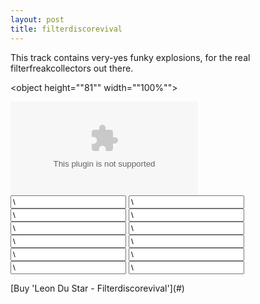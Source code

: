 ```yaml
---
layout: post
title: filterdiscorevival
---
```

This track contains very-yes funky explosions, for the real filterfreakcollectors out there.  
  

<object height="\"81\"" width="\"100%\"">
<param name="\"movie\"" value="\"http://player.soundcloud.com/player.swf?url=http%3A%2F%2Fapi.soundcloud.com%2Ftracks%2F9002950\"">
</param>
<param name="\"allowscriptaccess\"" value="\"always\"">
</param>
<embed allowscriptaccess="\"always\"" height="\"81\"" src="\"http://player.soundcloud.com/player.swf?url=http%3A%2F%2Fapi.soundcloud.com%2Ftracks%2F9002950\"" type="\"application/x-shockwave-flash\"" width="\"100%\"">
</embed>
</object>


<form action="\"https://www.paypal.com/cgi-bin/webscr\"" id="\"leon-du-star---filterdiscorevival\"" method="\"post\"" style="\"\"">
<input name="\"custom\"" type="\"hidden\"" value="\"6\"">
</input>
<input name="\"cmd\"" type="\"hidden\"" value="\"_xclick\"">
</input>
<input du="" filterdiscorevival="" name="\"item_name\"" star="" type="\"hidden\"" value="\"Leon">
</input>
<input name="\"business\"" type="\"hidden\"" value="\"info@leondustar.nl\"">
</input>
<input name="\"notify_url\"" type="\"hidden\"" value="\"paypal\"">
</input>
<input name="\"return\"" type="\"hidden\"" value="\"payment-succes\"">
</input>
<input name="\"return_url\"" type="\"hidden\"" value="\"payment-succes\"">
</input>
<input name="\"cancel_return\"" type="\"hidden\"" value="\"payment-cancel\"">
</input>
<input name="\"mc_currency\"" type="\"hidden\"" value="\"USD\"">
</input>
<input name="\"mc_gross\"" type="\"hidden\"" value="\"2.50\"">
</input>
<input name="\"amount\"" type="\"hidden\"" value="\"2.50\"">
</input>
<input name="\"rm\"" type="\"hidden\"" value="\"2\"">
</input>
</form>[Buy 'Leon Du Star - Filterdiscorevival'](#)